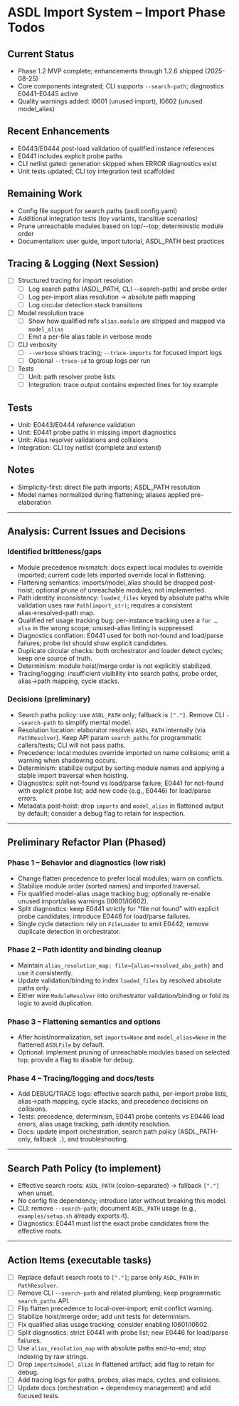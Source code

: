 # ASDL Import System – Import Phase Todos

## Current Status
- Phase 1.2 MVP complete; enhancements through 1.2.6 shipped (2025-08-25)
- Core components integrated; CLI supports `--search-path`; diagnostics E0441–E0445 active
- Quality warnings added: I0601 (unused import), I0602 (unused model_alias)

## Recent Enhancements
- E0443/E0444 post-load validation of qualified instance references
- E0441 includes explicit probe paths
- CLI netlist gated: generation skipped when ERROR diagnostics exist
- Unit tests updated; CLI toy integration test scaffolded

## Remaining Work
- Config file support for search paths (asdl.config.yaml)
- Additional integration tests (toy variants, transitive scenarios)
- Prune unreachable modules based on top/--top; deterministic module order
- Documentation: user guide, import tutorial, ASDL_PATH best practices

## Tracing & Logging (Next Session)
- [ ] Structured tracing for import resolution
  - [ ] Log search paths (ASDL_PATH, CLI --search-path) and probe order
  - [ ] Log per-import alias resolution → absolute path mapping
  - [ ] Log circular detection stack transitions
- [ ] Model resolution trace
  - [ ] Show how qualified refs `alias.module` are stripped and mapped via `model_alias`
  - [ ] Emit a per-file alias table in verbose mode
- [ ] CLI verbosity
  - [ ] `--verbose` shows tracing; `--trace-imports` for focused import logs
  - [ ] Optional `--trace-id` to group logs per run
- [ ] Tests
  - [ ] Unit: path resolver probe lists
  - [ ] Integration: trace output contains expected lines for toy example

## Tests
- Unit: E0443/E0444 reference validation
- Unit: E0441 probe paths in missing import diagnostics
- Unit: Alias resolver validations and collisions
- Integration: CLI toy netlist (complete and extend)

## Notes
- Simplicity-first: direct file path imports; ASDL_PATH resolution
- Model names normalized during flattening; aliases applied pre-elaboration

---

## Analysis: Current Issues and Decisions

### Identified brittleness/gaps
- Module precedence mismatch: docs expect local modules to override imported; current code lets imported override local in flattening.
- Flattening semantics: imports/model_alias should be dropped post-hoist; optional prune of unreachable modules; not implemented.
- Path identity inconsistency: `loaded_files` keyed by absolute paths while validation uses raw `Path(import_str)`; requires a consistent alias→resolved-path map.
- Qualified ref usage tracking bug: per-instance tracking uses a `for … else` in the wrong scope; unused-alias linting is suppressed.
- Diagnostics conflation: E0441 used for both not-found and load/parse failures; probe list should show explicit candidates.
- Duplicate circular checks: both orchestrator and loader detect cycles; keep one source of truth.
- Determinism: module hoist/merge order is not explicitly stabilized.
- Tracing/logging: insufficient visibility into search paths, probe order, alias→path mapping, cycle stacks.

### Decisions (preliminary)
- Search paths policy: use `ASDL_PATH` only; fallback is `["."]`. Remove CLI `--search-path` to simplify mental model.
- Resolution location: elaborator resolves `ASDL_PATH` internally (via `PathResolver`). Keep API param `search_paths` for programmatic callers/tests; CLI will not pass paths.
- Precedence: local modules override imported on name collisions; emit a warning when shadowing occurs.
- Determinism: stabilize output by sorting module names and applying a stable import traversal when hoisting.
- Diagnostics: split not-found vs load/parse failure; E0441 for not-found with explicit probe list; add new code (e.g., E0446) for load/parse errors.
- Metadata post-hoist: drop `imports` and `model_alias` in flattened output by default; consider a debug flag to retain for inspection.

---

## Preliminary Refactor Plan (Phased)

### Phase 1 – Behavior and diagnostics (low risk)
- Change flatten precedence to prefer local modules; warn on conflicts.
- Stabilize module order (sorted names) and imported traversal.
- Fix qualified model-alias usage tracking bug; optionally re-enable unused import/alias warnings (I0601/I0602).
- Split diagnostics: keep E0441 strictly for "file not found" with explicit probe candidates; introduce E0446 for load/parse failures.
- Single cycle detection: rely on `FileLoader` to emit E0442; remove duplicate detection in orchestrator.

### Phase 2 – Path identity and binding cleanup
- Maintain `alias_resolution_map: file→{alias→resolved_abs_path}` and use it consistently.
- Update validation/binding to index `loaded_files` by resolved absolute paths only.
- Either wire `ModuleResolver` into orchestrator validation/binding or fold its logic to avoid duplication.

### Phase 3 – Flattening semantics and options
- After hoist/normalization, set `imports=None` and `model_alias=None` in the flattened `ASDLFile` by default.
- Optional: implement pruning of unreachable modules based on selected top; provide a flag to disable for debug.

### Phase 4 – Tracing/logging and docs/tests
- Add DEBUG/TRACE logs: effective search paths, per-import probe lists, alias→path mapping, cycle stacks, and precedence decisions on collisions.
- Tests: precedence, determinism, E0441 probe contents vs E0446 load errors, alias usage tracking, path identity resolution.
- Docs: update import orchestration, search path policy (ASDL_PATH-only, fallback `.`), and troubleshooting.

---

## Search Path Policy (to implement)
- Effective search roots: `ASDL_PATH` (colon-separated) → fallback `["."]` when unset.
- No config file dependency; introduce later without breaking this model.
- CLI: remove `--search-path`; document `ASDL_PATH` usage (e.g., `examples/setup.sh` already exports it).
- Diagnostics: E0441 must list the exact probe candidates from the effective roots.

---

## Action Items (executable tasks)
- [ ] Replace default search roots to `["."]`; parse only `ASDL_PATH` in `PathResolver`.
- [ ] Remove CLI `--search-path` and related plumbing; keep programmatic `search_paths` API.
- [ ] Flip flatten precedence to local-over-import; emit conflict warning.
- [ ] Stabilize hoist/merge order; add unit tests for determinism.
- [ ] Fix qualified alias usage tracking; consider enabling I0601/I0602.
- [ ] Split diagnostics: strict E0441 with probe list; new E0446 for load/parse failures.
- [ ] Use `alias_resolution_map` with absolute paths end-to-end; stop indexing by raw strings.
- [ ] Drop `imports`/`model_alias` in flattened artifact; add flag to retain for debug.
- [ ] Add tracing logs for paths, probes, alias maps, cycles, and collisions.
- [ ] Update docs (orchestration + dependency management) and add focused tests.